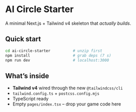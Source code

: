 # AI Circle Starter

A minimal Next.js + Tailwind v4 skeleton that *actually builds*.

## Quick start

```bash
cd ai-circle-starter          # unzip first
npm install                   # grab deps (7 s)
npm run dev                   # localhost:3000
```

## What’s inside
* **Tailwind v4** wired through the new `@tailwindcss/cli`
* `tailwind.config.ts` + `postcss.config.mjs`
* TypeScript ready
* Empty `pages/index.tsx` – drop your game code here
```
